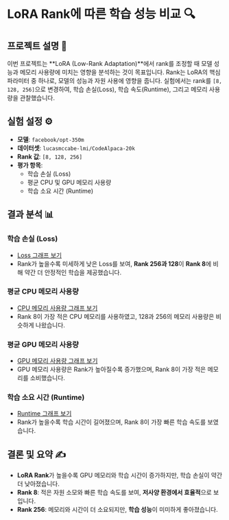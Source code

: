 # LoRA Rank에 따른 학습 성능 비교 🔍

## 프로젝트 설명 🎯

이번 프로젝트는 **LoRA (Low-Rank Adaptation)**에서 rank를 조정할 때 모델 성능과 메모리 사용량에 미치는 영향을 분석하는 것이 목표입니다. Rank는 LoRA의 핵심 파라미터 중 하나로, 모델의 성능과 자원 사용에 영향을 줍니다. 실험에서는 rank를 `[8, 128, 256]`으로 변경하여, 학습 손실(Loss), 학습 속도(Runtime), 그리고 메모리 사용량을 관찰했습니다.

## 실험 설정 ⚙️

- **모델**: `facebook/opt-350m`
- **데이터셋**: `lucasmccabe-lmi/CodeAlpaca-20k`
- **Rank 값**: `[8, 128, 256]`
- **평가 항목**:
  - 학습 손실 (Loss)
  - 평균 CPU 및 GPU 메모리 사용량
  - 학습 소요 시간 (Runtime)

## 결과 분석 📊

### 학습 손실 (Loss)
- [Loss 그래프 보기](https://api.wandb.ai/links/wrtyu0603-illinois-institute-of-technology/630d7aty)
- Rank가 높을수록 미세하게 낮은 Loss를 보여, **Rank 256과 128**이 **Rank 8**에 비해 약간 더 안정적인 학습을 제공했습니다.

### 평균 CPU 메모리 사용량
- [CPU 메모리 사용량 그래프 보기](https://api.wandb.ai/links/wrtyu0603-illinois-institute-of-technology/1ocbxayx)
- Rank 8이 가장 적은 CPU 메모리를 사용하였고, 128과 256의 메모리 사용량은 비슷하게 나왔습니다.

### 평균 GPU 메모리 사용량
- [GPU 메모리 사용량 그래프 보기](https://api.wandb.ai/links/wrtyu0603-illinois-institute-of-technology/wyhl2pom)
- GPU 메모리 사용량은 Rank가 높아질수록 증가했으며, Rank 8이 가장 적은 메모리를 소비했습니다.

### 학습 소요 시간 (Runtime)
- [Runtime 그래프 보기](https://api.wandb.ai/links/wrtyu0603-illinois-institute-of-technology/m2u59eri)
- Rank가 높을수록 학습 시간이 길어졌으며, Rank 8이 가장 빠른 학습 속도를 보였습니다.

## 결론 및 요약 ✍️

- **LoRA Rank**가 높을수록 GPU 메모리와 학습 시간이 증가하지만, 학습 손실이 약간 더 낮아졌습니다.
- **Rank 8**: 적은 자원 소모와 빠른 학습 속도를 보여, **저사양 환경에서 효율적**으로 보입니다.
- **Rank 256**: 메모리와 시간이 더 소요되지만, **학습 성능**이 미미하게 좋아졌습니다.